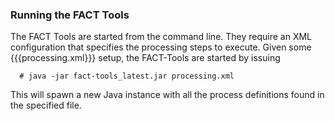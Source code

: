 ### Running the FACT Tools

The FACT Tools are started from the command line. They require an XML configuration
that specifies the processing steps to execute. Given some {{{processing.xml}}} 
setup, the FACT-Tools are started by issuing

      # java -jar fact-tools_latest.jar processing.xml

This will spawn a new Java instance with all the process definitions found in the
specified file.